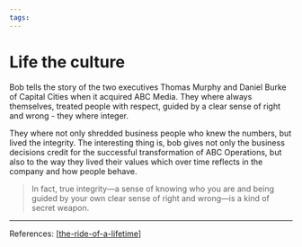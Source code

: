 ```yaml
--- 
tags:
---
```


# Life the culture

Bob tells the story of the two executives Thomas Murphy and Daniel Burke of Capital Cities when it acquired ABC Media. They where always themselves, treated people with respect, guided by a clear sense of right and wrong - they where integer. 

They where not only shredded business people who knew the numbers, but lived the integrity. 
The interesting thing is, bob gives not only the business decisions credit for the successful transformation of ABC Operations, but also to the way they lived their values which over time reflects in the company and how people behave.

> In fact, true integrity—a sense of knowing who you are and being guided by your own clear sense of right and wrong—is a kind of secret weapon.

---
References:
[[the-ride-of-a-lifetime]]

[//begin]: # "Autogenerated link references for markdown compatibility"
[the-ride-of-a-lifetime]: the-ride-of-a-lifetime.md "The ride of a lifetime"
[//end]: # "Autogenerated link references"